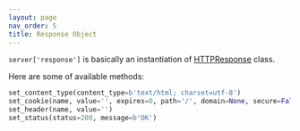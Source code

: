 ```yaml
---
layout: page
nav_order: 5
title: Response Object
---
```

`server['response']` is basically an instantiation of [HTTPResponse](https://github.com/nggit/tremolo/blob/master/tremolo/lib/http_response.py) class.

Here are some of available methods:

```python
set_content_type(content_type=b'text/html; charset=utf-8')
set_cookie(name, value='', expires=0, path='/', domain=None, secure=False, httponly=False, samesite=None)
set_header(name, value='')
set_status(status=200, message=b'OK')
```
